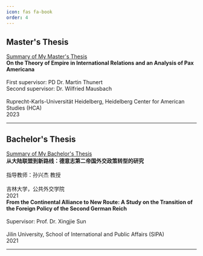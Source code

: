 ```yaml
---
icon: fas fa-book
order: 4
---
```


## Master's Thesis
[Summary of My Master's Thesis](https://xudong-zhu01.github.io/posts/master/)<br>
**On the Theory of Empire in International Relations and an Analysis of Pax Americana**<br><br>
First supervisor: PD Dr. Martin Thunert<br>
Second supervisor: Dr. Wilfried Mausbach<br><br>
Ruprecht-Karls-Universität Heidelberg, Heidelberg Center for American Studies (HCA)<br>
2023<br>
<hr>

## Bachelor's Thesis
[Summary of My Bachelor's Thesis](https://xudong-zhu01.github.io/posts/bachelor/)<br> 
**从大陆联盟到新路线：德意志第二帝国外交政策转型的研究**<br><br>
指导教师：孙兴杰 教授<br><br>
吉林大学，公共外交学院<br>
2021<br>
**From the Continental Alliance to New Route: A Study on the Transition of the Foreign Policy of the Second German Reich**<br><br>
Supervisor: Prof. Dr. Xingjie Sun<br><br>
Jilin University, School of International and Public Affairs (SIPA)<br>
2021<br>
<hr>
